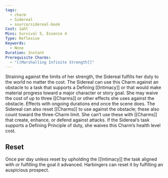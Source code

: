 ```yaml
---
tags:
  - charm
  - Sidereal
  - source/sidereal-book
Cost: 1ahl
Mins: Survival 5, Essence 4
Type: Reflexive
Keywords:
  - None
Duration: Instant
Prerequisite Charms:
  - "[[Marshalling Infinite Strength]]"
---
```

Straining against the limits of her strength, the Sidereal fulfills her duty to the world no matter the cost. The Sidereal can use this Charm against an obstacle to a task that supports a Defining [[Intimacy]] or that would make material progress toward a major character or story goal. She may waive the cost of up to three [[Charms]] or other effects she uses against the obstacle. Effects with ongoing durations end once the scene does. The Sidereal can also reset [[Charms]] to use against the obstacle; these also count toward the three-Charm limit. She can’t use these with [[Charms]] that create, enhance, or defend against attacks. If the Sidereal’s task supports a Defining Principle of duty, she waives this Charm’s health level cost. 
## Reset
Once per day unless reset by upholding the [[Intimacy]] the task aligned with or fulfilling the goal it advanced. Harbingers can reset it by fulfilling an auspicious prospect.